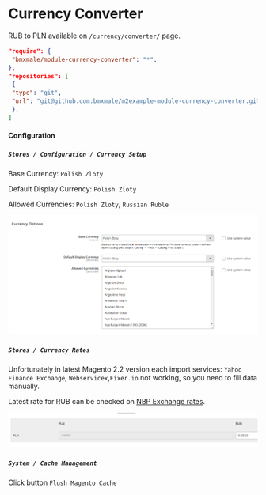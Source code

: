 # Currency Converter

RUB to PLN available on `/currency/converter/` page.


```json
"require": {
 "bmxmale/module-currency-converter": "*",
},
"repositories": [
 {
 "type": "git",
 "url": "git@github.com:bmxmale/m2example-module-currency-converter.git"
 },
]
```

#### Configuration

##### `Stores / Configuration / Currency Setup`


Base Currency: `Polish Zloty`

Default Display Currency: `Polish Zloty`

Allowed Currencies: `Polish Zloty`, `Russian Ruble`

![currency setup](docs/currency_setup.png)

##### `Stores / Currency Rates`

Unfortunately in latest Magento 2.2 version each import services: `Yahoo Finance Exchange`, `Webservicex`,`Fixer.io` not working, so you need to fill data manually.

Latest rate for RUB can be checked on [NBP Exchange rates].

[NBP Exchange rates]: https://api.nbp.pl/api/exchangerates/rates/a/rub

![currency rates](docs/currency_rates.png)

##### `System / Cache Management`

Click button `Flush Magento Cache`
